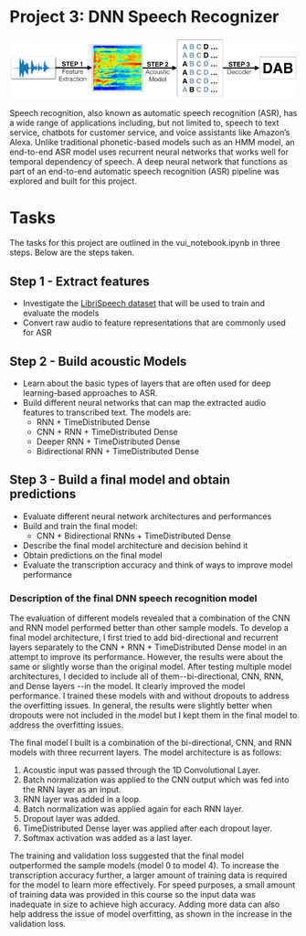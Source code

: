 # **Project 3: DNN Speech Recognizer**

![Speech Recognizer](../images/speech_recognizer.png)


Speech recognition, also known as automatic speech recognition (ASR), has a wide range of applications including, but not limited to, speech to text service, chatbots for customer service, and voice assistants like Amazon’s Alexa. Unlike traditional phonetic-based models such as an HMM model, an end-to-end ASR model uses recurrent neural networks that works well for temporal dependency of speech. A deep neural network that functions as part of an end-to-end automatic speech recognition (ASR) pipeline was explored and built for this project.


# **Tasks**

The tasks for this project are outlined in the vui_notebook.ipynb in three steps. Below are the steps taken.


## **Step 1 - Extract features**



*   Investigate the [LibriSpeech dataset](http://www.openslr.org/12/) that will be used to train and evaluate the models
*   Convert raw audio to feature representations that are commonly used for ASR


## **Step 2 - Build acoustic Models**



*   Learn about the basic types of layers that are often used for deep learning-based approaches to ASR.
*   Build different neural networks that can map the extracted audio features to transcribed text. The models are:
    *   RNN + TimeDistributed Dense
    *   CNN + RNN + TimeDistributed Dense
    *   Deeper RNN + TimeDistributed Dense
    *   Bidirectional RNN + TimeDistributed Dense


## **Step 3 - Build a final model and obtain predictions**



*   Evaluate different neural network architectures and performances
*   Build and train the final model:
    *   CNN + Bidirectional RNNs + TimeDistributed Dense
*   Describe the final model architecture and decision behind it
*   Obtain predictions on the final model
*   Evaluate the transcription accuracy and think of ways to improve model performance

### Description of the final DNN speech recognition model

The evaluation of different models revealed that a combination of the CNN and RNN model performed better than other sample models. To develop a final model architecture, I first tried to add bid-directional and recurrent layers separately to the CNN + RNN + TimeDistributed Dense model in an attempt to improve its performance. However, the results were about the same or slightly worse than the original model. After testing multiple model architectures, I decided to include all of them--bi-directional, CNN, RNN, and Dense layers --in the model. It clearly improved the model performance. I trained these models with and without dropouts to address the overfitting issues. In general, the results were slightly better when dropouts were not included in the model but I kept them in the final model to address the overfitting issues.

The final model I built is a combination of the bi-directional, CNN, and RNN models with three recurrent layers. The model architecture is as follows:

1. Acoustic input was passed through the 1D Convolutional Layer.
2. Batch normalization was applied to the CNN output which was fed into the RNN layer as an input.
3. RNN layer was added in a loop.
4. Batch normalization was applied again for each RNN layer.
5. Dropout layer was added.
6. TimeDistributed Dense layer was applied after each dropout layer.
7. Softmax activation was added as a last layer.

The training and validation loss suggested that the final model outperformed the sample models (model 0 to model 4). To increase the transcription accuracy further, a larger amount of training data is required for the model to learn more effectively. For speed purposes, a small amount of training data was provided in this course so the input data was inadequate in size to achieve high accuracy. Adding more data can also help address the issue of model overfitting, as shown in the increase in the validation loss.
